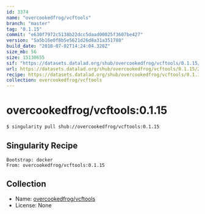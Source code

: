 ```yaml
---
id: 3374
name: "overcookedfrog/vcftools"
branch: "master"
tag: "0.1.15"
commit: "e630f7972c5138b22dcc5daad00025f3607be427"
version: "5a5b16e0f8b5e5621d26d8a31a351788"
build_date: "2018-07-02T14:24:04.328Z"
size_mb: 56
size: 15130655
sif: "https://datasets.datalad.org/shub/overcookedfrog/vcftools/0.1.15/2018-07-02-e630f797-5a5b16e0/5a5b16e0f8b5e5621d26d8a31a351788.simg"
url: https://datasets.datalad.org/shub/overcookedfrog/vcftools/0.1.15/2018-07-02-e630f797-5a5b16e0/
recipe: https://datasets.datalad.org/shub/overcookedfrog/vcftools/0.1.15/2018-07-02-e630f797-5a5b16e0/Singularity
collection: overcookedfrog/vcftools
---
```


# overcookedfrog/vcftools:0.1.15

```bash
$ singularity pull shub://overcookedfrog/vcftools:0.1.15
```

## Singularity Recipe

```singularity
Bootstrap: docker
From: overcookedfrog/vcftools:0.1.15
```

## Collection

 - Name: [overcookedfrog/vcftools](https://github.com/overcookedfrog/vcftools)
 - License: None

